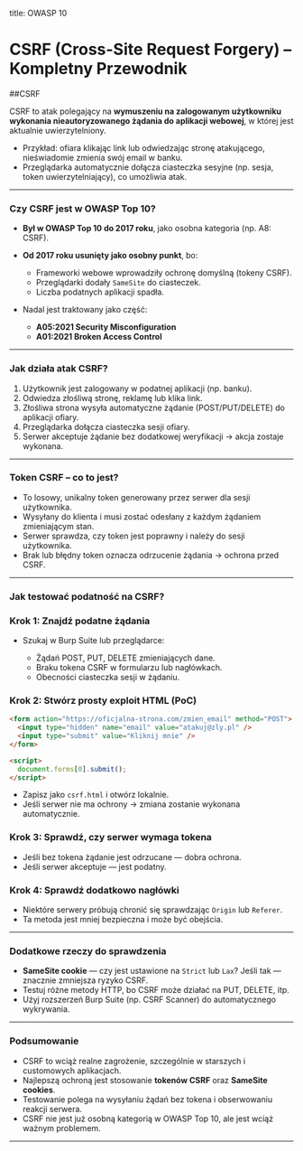 title: OWASP 10

# CSRF (Cross-Site Request Forgery) – Kompletny Przewodnik

##CSRF

CSRF to atak polegający na **wymuszeniu na zalogowanym użytkowniku wykonania nieautoryzowanego żądania do aplikacji webowej**, w której jest aktualnie uwierzytelniony.

* Przykład: ofiara klikając link lub odwiedzając stronę atakującego, nieświadomie zmienia swój email w banku.
* Przeglądarka automatycznie dołącza ciasteczka sesyjne (np. sesja, token uwierzytelniający), co umożliwia atak.

---

### Czy CSRF jest w OWASP Top 10?

* **Był w OWASP Top 10 do 2017 roku**, jako osobna kategoria (np. A8: CSRF).
* **Od 2017 roku usunięty jako osobny punkt**, bo:

  * Frameworki webowe wprowadziły ochronę domyślną (tokeny CSRF).
  * Przeglądarki dodały `SameSite` do ciasteczek.
  * Liczba podatnych aplikacji spadła.
* Nadal jest traktowany jako część:

  * **A05:2021 Security Misconfiguration**
  * **A01:2021 Broken Access Control**

---

### Jak działa atak CSRF?

1. Użytkownik jest zalogowany w podatnej aplikacji (np. banku).
2. Odwiedza złośliwą stronę, reklamę lub klika link.
3. Złośliwa strona wysyła automatyczne żądanie (POST/PUT/DELETE) do aplikacji ofiary.
4. Przeglądarka dołącza ciasteczka sesji ofiary.
5. Serwer akceptuje żądanie bez dodatkowej weryfikacji → akcja zostaje wykonana.

---

### Token CSRF – co to jest?

* To losowy, unikalny token generowany przez serwer dla sesji użytkownika.
* Wysyłany do klienta i musi zostać odesłany z każdym żądaniem zmieniającym stan.
* Serwer sprawdza, czy token jest poprawny i należy do sesji użytkownika.
* Brak lub błędny token oznacza odrzucenie żądania → ochrona przed CSRF.

---

### Jak testować podatność na CSRF?

### Krok 1: Znajdź podatne żądania

* Szukaj w Burp Suite lub przeglądarce:

  * Żądań POST, PUT, DELETE zmieniających dane.
  * Braku tokena CSRF w formularzu lub nagłówkach.
  * Obecności ciasteczka sesji w żądaniu.

### Krok 2: Stwórz prosty exploit HTML (PoC)

```html
<form action="https://oficjalna-strona.com/zmien_email" method="POST">
  <input type="hidden" name="email" value="atakuj@zly.pl" />
  <input type="submit" value="Kliknij mnie" />
</form>

<script>
  document.forms[0].submit();
</script>
```

* Zapisz jako `csrf.html` i otwórz lokalnie.
* Jeśli serwer nie ma ochrony → zmiana zostanie wykonana automatycznie.

### Krok 3: Sprawdź, czy serwer wymaga tokena

* Jeśli bez tokena żądanie jest odrzucane — dobra ochrona.
* Jeśli serwer akceptuje — jest podatny.

### Krok 4: Sprawdź dodatkowo nagłówki

* Niektóre serwery próbują chronić się sprawdzając `Origin` lub `Referer`.
* Ta metoda jest mniej bezpieczna i może być obejścia.

---

### Dodatkowe rzeczy do sprawdzenia

* **SameSite cookie** — czy jest ustawione na `Strict` lub `Lax`?
  Jeśli tak — znacznie zmniejsza ryzyko CSRF.
* Testuj różne metody HTTP, bo CSRF może działać na PUT, DELETE, itp.
* Użyj rozszerzeń Burp Suite (np. CSRF Scanner) do automatycznego wykrywania.

---

### Podsumowanie

* CSRF to wciąż realne zagrożenie, szczególnie w starszych i customowych aplikacjach.
* Najlepszą ochroną jest stosowanie **tokenów CSRF** oraz **SameSite cookies**.
* Testowanie polega na wysyłaniu żądań bez tokena i obserwowaniu reakcji serwera.
* CSRF nie jest już osobną kategorią w OWASP Top 10, ale jest wciąż ważnym problemem.

---
